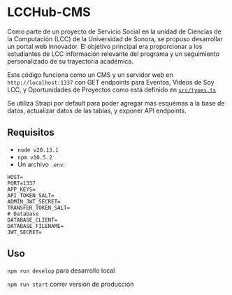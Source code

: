 # LCCHub-CMS

Como parte de un proyecto de Servicio Social en la unidad de Ciencias de la Computación (LCC) de la Universidad de Sonora, se propuso desarrollar un portal web innovador. El objetivo principal era proporcionar a los estudiantes de LCC información relevante del programa y
un seguimiento personalizado de su trayectoria académica.

Este código funciona como un CMS y un servidor web en `http://localhost:1337` con GET endpoints para Eventos, Videos de Soy LCC, y Oportunidades de Proyectos como está definido en [`src/types.ts`](https://github.com/enriquegiottonini/lcchub-dev/blob/main/src/lib/types.ts)

Se utiliza Strapi por default para poder agregar más esquémas a la base de datos, actualizar datos de las tablas, y exponer API endpoints.

## Requisitos

- `node v20.13.1`
- `npm v10.5.2`
- Un archivo `.env`:
```.env
HOST=
PORT=1337
APP_KEYS=
API_TOKEN_SALT=
ADMIN_JWT_SECRET=
TRANSFER_TOKEN_SALT=
# Database
DATABASE_CLIENT=
DATABASE_FILENAME=
JWT_SECRET=
```


## Uso

`npm run develop` para desarrollo local

`npm run start` correr versión de producción
